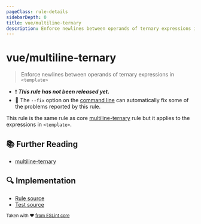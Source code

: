 ```yaml
---
pageClass: rule-details
sidebarDepth: 0
title: vue/multiline-ternary
description: Enforce newlines between operands of ternary expressions in `<template>`
---
```

# vue/multiline-ternary

> Enforce newlines between operands of ternary expressions in `<template>`

- :exclamation: <badge text="This rule has not been released yet." vertical="middle" type="error"> ***This rule has not been released yet.*** </badge>
- :wrench: The `--fix` option on the [command line](https://eslint.org/docs/user-guide/command-line-interface#fixing-problems) can automatically fix some of the problems reported by this rule.

This rule is the same rule as core [multiline-ternary] rule but it applies to the expressions in `<template>`.

## :books: Further Reading

- [multiline-ternary]

[multiline-ternary]: https://eslint.org/docs/rules/multiline-ternary

## :mag: Implementation

- [Rule source](https://github.com/vuejs/eslint-plugin-vue/blob/master/lib/rules/multiline-ternary.js)
- [Test source](https://github.com/vuejs/eslint-plugin-vue/blob/master/tests/lib/rules/multiline-ternary.js)

<sup>Taken with ❤️ [from ESLint core](https://eslint.org/docs/rules/multiline-ternary)</sup>
